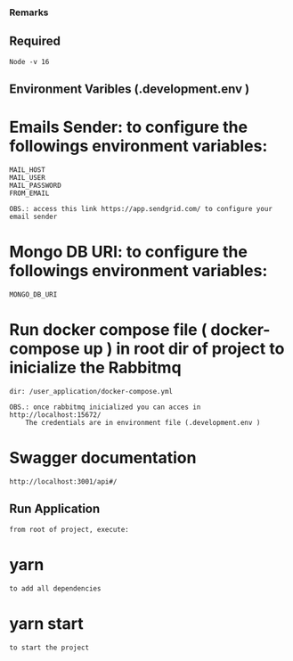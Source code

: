 ### Remarks

## Required
    Node -v 16

## Environment Varibles (.development.env )
# Emails Sender: to configure the followings environment variables:
    MAIL_HOST
    MAIL_USER
    MAIL_PASSWORD
    FROM_EMAIL 

    OBS.: access this link https://app.sendgrid.com/ to configure your email sender

# Mongo DB URI: to configure the followings environment variables:
    MONGO_DB_URI

# Run docker compose file ( docker-compose up ) in root dir of project to inicialize the Rabbitmq
    dir: /user_application/docker-compose.yml

    OBS.: once rabbitmq inicialized you can acces in http://localhost:15672/
        The credentials are in environment file (.development.env )

# Swagger documentation
    http://localhost:3001/api#/

## Run Application
    from root of project, execute:
# yarn
    to add all dependencies

# yarn start 
    to start the project